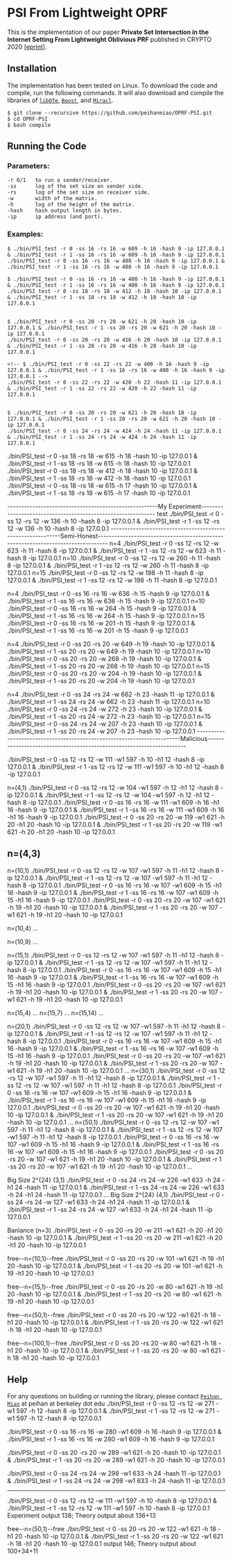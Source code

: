 # PSI From Lightweight OPRF
This is the implementation of our paper **Private Set Intersection in the Internet Setting From Lightweight Oblivious PRF** published in CRYPTO 2020 [[eprint](https://eprint.iacr.org/2020/729.pdf)].

## Installation
The implementation has been tested on Linux. To download the code and compile, run the following commands. It will also download and compile the libraries of [`libOTe`](https://github.com/osu-crypto/libOTe), [`Boost`](https://sourceforge.net/projects/boost/), and [`Miracl`](https://github.com/miracl/MIRACL).
```
$ git clone --recursive https://github.com/peihanmiao/OPRF-PSI.git
$ cd OPRF-PSI
$ bash compile
```

## Running the Code
### Parameters:
```
-r 0/1   to run a sender/receiver.
-ss      log of the set size on sender side.
-rs      log of the set size on receiver side.
-w       width of the matrix.
-h       log of the height of the matrix.
-hash    hash output length in bytes.
-ip      ip address (and port).
```
### Examples:
```
$ ./bin/PSI_test -r 0 -ss 16 -rs 16 -w 609 -h 16 -hash 9 -ip 127.0.0.1 & ./bin/PSI_test -r 1 -ss 16 -rs 16 -w 609 -h 16 -hash 9 -ip 127.0.0.1
./bin/PSI_test -r 0 -ss 16 -rs 16 -w 408 -h 16 -hash 9 -ip 127.0.0.1 & ./bin/PSI_test -r 1 -ss 16 -rs 16 -w 408 -h 16 -hash 9 -ip 127.0.0.1

$ ./bin/PSI_test -r 0 -ss 16 -rs 16 -w 400 -h 16 -hash 9 -ip 127.0.0.1 & ./bin/PSI_test -r 1 -ss 16 -rs 16 -w 400 -h 16 -hash 9 -ip 127.0.0.1
./bin/PSI_test -r 0 -ss 18 -rs 18 -w 412 -h 18 -hash 10 -ip 127.0.0.1 & ./bin/PSI_test -r 1 -ss 18 -rs 18 -w 412 -h 18 -hash 10 -ip 127.0.0.1


$ ./bin/PSI_test -r 0 -ss 20 -rs 20 -w 621 -h 20 -hash 10 -ip 127.0.0.1 & ./bin/PSI_test -r 1 -ss 20 -rs 20 -w 621 -h 20 -hash 10 -ip 127.0.0.1
./bin/PSI_test -r 0 -ss 20 -rs 20 -w 416 -h 20 -hash 10 -ip 127.0.0.1 & ./bin/PSI_test -r 1 -ss 20 -rs 20 -w 416 -h 20 -hash 10 -ip 127.0.0.1

<!-- $ ./bin/PSI_test -r 0 -ss 22 -rs 22 -w 400 -h 16 -hash 9 -ip 127.0.0.1 & ./bin/PSI_test -r 1 -ss 16 -rs 16 -w 400 -h 16 -hash 9 -ip 127.0.0.1 -->
./bin/PSI_test -r 0 -ss 22 -rs 22 -w 420 -h 22 -hash 11 -ip 127.0.0.1 & ./bin/PSI_test -r 1 -ss 22 -rs 22 -w 420 -h 22 -hash 11 -ip 127.0.0.1


$ ./bin/PSI_test -r 0 -ss 20 -rs 20 -w 621 -h 20 -hash 10 -ip 127.0.0.1 & ./bin/PSI_test -r 1 -ss 20 -rs 20 -w 621 -h 20 -hash 10 -ip 127.0.0.1
./bin/PSI_test -r 0 -ss 24 -rs 24 -w 424 -h 24 -hash 11 -ip 127.0.0.1 & ./bin/PSI_test -r 1 -ss 24 -rs 24 -w 424 -h 24 -hash 11 -ip 127.0.0.1
```
./bin/PSI_test -r 0 -ss 18 -rs 18 -w 615 -h 18 -hash 10 -ip 127.0.0.1 & ./bin/PSI_test -r 1 -ss 18 -rs 18 -w 615 -h 18 -hash 10 -ip 127.0.0.1
./bin/PSI_test -r 0 -ss 18 -rs 18 -w 412 -h 18 -hash 10 -ip 127.0.0.1 & ./bin/PSI_test -r 1 -ss 18 -rs 18 -w 412 -h 18 -hash 10 -ip 127.0.0.1
./bin/PSI_test -r 0 -ss 18 -rs 18 -w 615 -h 17 -hash 10 -ip 127.0.0.1 & ./bin/PSI_test -r 1 -ss 18 -rs 18 -w 615 -h 17 -hash 10 -ip 127.0.0.1

------------------------------------------------------My Experiment-------------------------------------------------------------
test ./bin/PSI_test -r 0 -ss 12 -rs 12 -w 136 -h 10 -hash 8 -ip 127.0.0.1 & ./bin/PSI_test -r 1 -ss 12 -rs 12 -w 136 -h 10 -hash 8 -ip 127.0.0.1
------------------------------------------------------------Semi-Honest---------------------------------------------------------------------------------
n=4 ./bin/PSI_test -r 0 -ss 12 -rs 12 -w 623 -h 11 -hash 8 -ip 127.0.0.1 & ./bin/PSI_test -r 1 -ss 12 -rs 12 -w 623 -h 11 -hash 8 -ip 127.0.0.1
n=10 ./bin/PSI_test -r 0 -ss 12 -rs 12 -w 260 -h 11 -hash 8 -ip 127.0.0.1 & ./bin/PSI_test -r 1 -ss 12 -rs 12 -w 260 -h 11 -hash 8 -ip 127.0.0.1
n=15 ./bin/PSI_test -r 0 -ss 12 -rs 12 -w 198 -h 11 -hash 8 -ip 127.0.0.1 & ./bin/PSI_test -r 1 -ss 12 -rs 12 -w 198 -h 11 -hash 8 -ip 127.0.0.1

n=4 ./bin/PSI_test -r 0 -ss 16 -rs 16 -w 636 -h 15 -hash 9 -ip 127.0.0.1 & ./bin/PSI_test -r 1 -ss 16 -rs 16 -w 636 -h 15 -hash 9 -ip 127.0.0.1
n=10 ./bin/PSI_test -r 0 -ss 16 -rs 16 -w 264 -h 15 -hash 9 -ip 127.0.0.1 & ./bin/PSI_test -r 1 -ss 16 -rs 16 -w 264 -h 15 -hash 9 -ip 127.0.0.1
n=15 ./bin/PSI_test -r 0 -ss 16 -rs 16 -w 201 -h 15 -hash 9 -ip 127.0.0.1 & ./bin/PSI_test -r 1 -ss 16 -rs 16 -w 201 -h 15 -hash 9 -ip 127.0.0.1

n=4 ./bin/PSI_test -r 0 -ss 20 -rs 20 -w 649 -h 19 -hash 10 -ip 127.0.0.1 & ./bin/PSI_test -r 1 -ss 20 -rs 20 -w 649 -h 19 -hash 10 -ip 127.0.0.1
n=10 ./bin/PSI_test -r 0 -ss 20 -rs 20 -w 268 -h 19 -hash 10 -ip 127.0.0.1 & ./bin/PSI_test -r 1 -ss 20 -rs 20 -w 268 -h 19 -hash 10 -ip 127.0.0.1
n=15 ./bin/PSI_test -r 0 -ss 20 -rs 20 -w 204 -h 19 -hash 10 -ip 127.0.0.1 & ./bin/PSI_test -r 1 -ss 20 -rs 20 -w 204 -h 19 -hash 10 -ip 127.0.0.1

n=4 ./bin/PSI_test -r 0 -ss 24 -rs 24 -w 662 -h 23 -hash 11 -ip 127.0.0.1 & ./bin/PSI_test -r 1 -ss 24 -rs 24 -w 662 -h 23 -hash 11 -ip 127.0.0.1
n=10 ./bin/PSI_test -r 0 -ss 24 -rs 24 -w 272 -h 23 -hash 10 -ip 127.0.0.1 & ./bin/PSI_test -r 1 -ss 20 -rs 24 -w 272 -h 23 -hash 10 -ip 127.0.0.1
n=15 ./bin/PSI_test -r 0 -ss 24 -rs 24 -w 207 -h 23 -hash 10 -ip 127.0.0.1 & ./bin/PSI_test -r 1 -ss 20 -rs 24 -w 207 -h 23 -hash 10 -ip 127.0.0.1
------------------------------------------------------------------------Malicious----------------------------------------------------------------------

./bin/PSI_test -r 0 -ss 12 -rs 12 -w 111 -w1 597 -h 10 -h1 12 -hash 8 -ip 127.0.0.1 & ./bin/PSI_test -r 1 -ss 12 -rs 12 -w 111 -w1 597 -h 10 -h1 12 -hash 8 -ip 127.0.0.1

n=(4,1) 
./bin/PSI_test -r 0 -ss 12 -rs 12 -w 104 -w1 597 -h 12 -h1 12 -hash 8 -ip 127.0.0.1 & ./bin/PSI_test -r 1 -ss 12 -rs 12 -w 104 -w1 597 -h 12 -h1 12 -hash 8 -ip 127.0.0.1
./bin/PSI_test -r 0 -ss 16 -rs 16 -w 111 -w1 609 -h 16 -h1 16 -hash 9 -ip 127.0.0.1 & ./bin/PSI_test -r 1 -ss 16 -rs 16 -w 111 -w1 609 -h 16 -h1 16 -hash 9 -ip 127.0.0.1
./bin/PSI_test -r 0 -ss 20 -rs 20 -w 119 -w1 621 -h 20 -h1 20 -hash 10 -ip 127.0.0.1 & ./bin/PSI_test -r 1 -ss 20 -rs 20 -w 119 -w1 621 -h 20 -h1 20 -hash 10 -ip 127.0.0.1

n=(4,3) 
---

n=(10,1) 
./bin/PSI_test -r 0 -ss 12 -rs 12 -w 107 -w1 597 -h 11 -h1 12 -hash 8 -ip 127.0.0.1 & ./bin/PSI_test -r 1 -ss 12 -rs 12 -w 107 -w1 597 -h 11 -h1 12 -hash 8 -ip 127.0.0.1
./bin/PSI_test -r 0 -ss 16 -rs 16 -w 107 -w1 609 -h 15 -h1 16 -hash 9 -ip 127.0.0.1 & ./bin/PSI_test -r 1 -ss 16 -rs 16 -w 107 -w1 609 -h 15 -h1 16 -hash 9 -ip 127.0.0.1
./bin/PSI_test -r 0 -ss 20 -rs 20 -w 107 -w1 621 -h 19 -h1 20 -hash 10 -ip 127.0.0.1 & ./bin/PSI_test -r 1 -ss 20 -rs 20 -w 107 -w1 621 -h 19 -h1 20 -hash 10 -ip 127.0.0.1

n=(10,4) 
...

n=(10,9) 
...

n=(15,1) 
./bin/PSI_test -r 0 -ss 12 -rs 12 -w 107 -w1 597 -h 11 -h1 12 -hash 8 -ip 127.0.0.1 & ./bin/PSI_test -r 1 -ss 12 -rs 12 -w 107 -w1 597 -h 11 -h1 12 -hash 8 -ip 127.0.0.1
./bin/PSI_test -r 0 -ss 16 -rs 16 -w 107 -w1 609 -h 15 -h1 16 -hash 9 -ip 127.0.0.1 & ./bin/PSI_test -r 1 -ss 16 -rs 16 -w 107 -w1 609 -h 15 -h1 16 -hash 9 -ip 127.0.0.1
./bin/PSI_test -r 0 -ss 20 -rs 20 -w 107 -w1 621 -h 19 -h1 20 -hash 10 -ip 127.0.0.1 & ./bin/PSI_test -r 1 -ss 20 -rs 20 -w 107 -w1 621 -h 19 -h1 20 -hash 10 -ip 127.0.0.1

n=(15,4) 
...
n=(15,7) 
...
n=(15,14) 
...

n=(20,1) 
./bin/PSI_test -r 0 -ss 12 -rs 12 -w 107 -w1 597 -h 11 -h1 12 -hash 8 -ip 127.0.0.1 & ./bin/PSI_test -r 1 -ss 12 -rs 12 -w 107 -w1 597 -h 11 -h1 12 -hash 8 -ip 127.0.0.1
./bin/PSI_test -r 0 -ss 16 -rs 16 -w 107 -w1 609 -h 15 -h1 16 -hash 9 -ip 127.0.0.1 & ./bin/PSI_test -r 1 -ss 16 -rs 16 -w 107 -w1 609 -h 15 -h1 16 -hash 9 -ip 127.0.0.1
./bin/PSI_test -r 0 -ss 20 -rs 20 -w 107 -w1 621 -h 19 -h1 20 -hash 10 -ip 127.0.0.1 & ./bin/PSI_test -r 1 -ss 20 -rs 20 -w 107 -w1 621 -h 19 -h1 20 -hash 10 -ip 127.0.0.1
...
n=(30,1) 
./bin/PSI_test -r 0 -ss 12 -rs 12 -w 107 -w1 597 -h 11 -h1 12 -hash 8 -ip 127.0.0.1 & ./bin/PSI_test -r 1 -ss 12 -rs 12 -w 107 -w1 597 -h 11 -h1 12 -hash 8 -ip 127.0.0.1
./bin/PSI_test -r 0 -ss 16 -rs 16 -w 107 -w1 609 -h 15 -h1 16 -hash 9 -ip 127.0.0.1 & ./bin/PSI_test -r 1 -ss 16 -rs 16 -w 107 -w1 609 -h 15 -h1 16 -hash 9 -ip 127.0.0.1
./bin/PSI_test -r 0 -ss 20 -rs 20 -w 107 -w1 621 -h 19 -h1 20 -hash 10 -ip 127.0.0.1 & ./bin/PSI_test -r 1 -ss 20 -rs 20 -w 107 -w1 621 -h 19 -h1 20 -hash 10 -ip 127.0.0.1
...
n=(50,1) 
./bin/PSI_test -r 0 -ss 12 -rs 12 -w 107 -w1 597 -h 11 -h1 12 -hash 8 -ip 127.0.0.1 & ./bin/PSI_test -r 1 -ss 12 -rs 12 -w 107 -w1 597 -h 11 -h1 12 -hash 8 -ip 127.0.0.1
./bin/PSI_test -r 0 -ss 16 -rs 16 -w 107 -w1 609 -h 15 -h1 16 -hash 9 -ip 127.0.0.1 & ./bin/PSI_test -r 1 -ss 16 -rs 16 -w 107 -w1 609 -h 15 -h1 16 -hash 9 -ip 127.0.0.1
./bin/PSI_test -r 0 -ss 20 -rs 20 -w 107 -w1 621 -h 19 -h1 20 -hash 10 -ip 127.0.0.1 & ./bin/PSI_test -r 1 -ss 20 -rs 20 -w 107 -w1 621 -h 19 -h1 20 -hash 10 -ip 127.0.0.1
...

Big Size 2^{24} (3,1)
./bin/PSI_test -r 0 -ss 24 -rs 24 -w 226 -w1 633 -h 24 -h1 24 -hash 11 -ip 127.0.0.1 & ./bin/PSI_test -r 1 -ss 24 -rs 24 -w 226 -w1 633 -h 24 -h1 24 -hash 11 -ip 127.0.0.1
...
Big Size 2^{24} (4,1)
./bin/PSI_test -r 0 -ss 24 -rs 24 -w 127 -w1 633 -h 24 -h1 24 -hash 11 -ip 127.0.0.1 & ./bin/PSI_test -r 1 -ss 24 -rs 24 -w 127 -w1 633 -h 24 -h1 24 -hash 11 -ip 127.0.0.1

Banlance (n=3)
./bin/PSI_test -r 0 -ss 20 -rs 20 -w 211 -w1 621 -h 20 -h1 20 -hash 10 -ip 127.0.0.1 & ./bin/PSI_test -r 1 -ss 20 -rs 20 -w 211 -w1 621 -h 20 -h1 20 -hash 10 -ip 127.0.0.1


free--n=(10,1)--free 
./bin/PSI_test -r 0 -ss 20 -rs 20 -w 101 -w1 621 -h 19 -h1 20 -hash 10 -ip 127.0.0.1 & ./bin/PSI_test -r 1 -ss 20 -rs 20 -w 101 -w1 621 -h 19 -h1 20 -hash 10 -ip 127.0.0.1

free--n=(15,1)--free 
./bin/PSI_test -r 0 -ss 20 -rs 20 -w 80 -w1 621 -h 19 -h1 20 -hash 10 -ip 127.0.0.1 & ./bin/PSI_test -r 1 -ss 20 -rs 20 -w 80 -w1 621 -h 19 -h1 20 -hash 10 -ip 127.0.0.1

free--n=(50,1)--free 
./bin/PSI_test -r 0 -ss 20 -rs 20 -w 122 -w1 621 -h 18 -h1 20 -hash 10 -ip 127.0.0.1 & ./bin/PSI_test -r 1 -ss 20 -rs 20 -w 122 -w1 621 -h 18 -h1 20 -hash 10 -ip 127.0.0.1

free--n=(100,1)--free 
./bin/PSI_test -r 0 -ss 20 -rs 20 -w 80 -w1 621 -h 18 -h1 20 -hash 10 -ip 127.0.0.1 & ./bin/PSI_test -r 1 -ss 20 -rs 20 -w 80 -w1 621 -h 18 -h1 20 -hash 10 -ip 127.0.0.1

## Help
For any questions on building or running the library, please contact [`Peihan Miao`](https://sites.google.com/view/peihanmiao) at peihan at berkeley dot edu
./bin/PSI_test -r 0 -ss 12 -rs 12 -w 271 -w1 597  -h 12 -hash 8 -ip 127.0.0.1 & ./bin/PSI_test -r 1 -ss 12 -rs 12 -w 271 -w1 597  -h 12 -hash 8 -ip 127.0.0.1

./bin/PSI_test -r 0 -ss 16 -rs 16 -w 280 -w1 609  -h 16 -hash 9 -ip 127.0.0.1 & ./bin/PSI_test -r 1 -ss 16 -rs 16 -w 280 -w1 609  -h 16 -hash 9 -ip 127.0.0.1

./bin/PSI_test -r 0 -ss 20 -rs 20 -w 289 -w1 621  -h 20 -hash 10 -ip 127.0.0.1 & ./bin/PSI_test -r 1 -ss 20 -rs 20 -w 289 -w1 621  -h 20 -hash 10 -ip 127.0.0.1

./bin/PSI_test -r 0 -ss 24 -rs 24 -w 298 -w1 633  -h 24 -hash 11 -ip 127.0.0.1 & ./bin/PSI_test -r 1 -ss 24 -rs 24 -w 298 -w1 633  -h 24 -hash 11 -ip 127.0.0.1


------------------------------
./bin/PSI_test -r 0 -ss 12 -rs 12 -w 111 -w1 597  -h 10 -hash 8 -ip 127.0.0.1 & ./bin/PSI_test -r 1 -ss 12 -rs 12 -w 111 -w1 597  -h 10 -hash 8 -ip 127.0.0.1 Experiment output 138; Theory output about 136+13

free--n=(50,1)--free 
./bin/PSI_test -r 0 -ss 20 -rs 20 -w 122 -w1 621 -h 18 -h1 20 -hash 10 -ip 127.0.0.1 & ./bin/PSI_test -r 1 -ss 20 -rs 20 -w 122 -w1 621 -h 18 -h1 20 -hash 10 -ip 127.0.0.1
output 146; Theory output about 100+34+11
